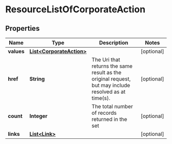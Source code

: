 
# ResourceListOfCorporateAction

## Properties
Name | Type | Description | Notes
------------ | ------------- | ------------- | -------------
**values** | [**List&lt;CorporateAction&gt;**](CorporateAction.md) |  |  [optional]
**href** | **String** | The Uri that returns the same result as the original request,  but may include resolved as at time(s). |  [optional]
**count** | **Integer** | The total number of records returned in the set |  [optional]
**links** | [**List&lt;Link&gt;**](Link.md) |  |  [optional]



